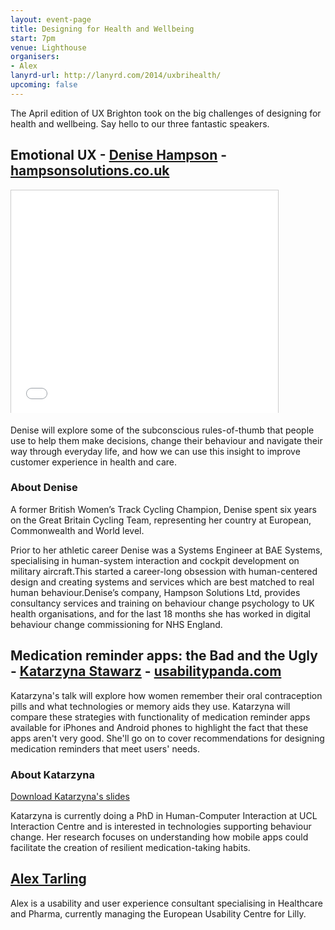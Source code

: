 ```yaml
---
layout: event-page
title: Designing for Health and Wellbeing
start: 7pm
venue: Lighthouse
organisers: 
- Alex
lanyrd-url: http://lanyrd.com/2014/uxbrihealth/
upcoming: false
---
```


The April edition of UX Brighton took on the big challenges of designing for health and wellbeing. Say hello to our three fantastic speakers.

## Emotional UX - [Denise Hampson](http://www.twitter.com/denisehampson) - [hampsonsolutions.co.uk](http://www.hampsonsolutions.co.uk)

<div class="embed-container vga"><iframe src="//www.slideshare.net/slideshow/embed_code/28413119" width="427" height="356" frameborder="0" marginwidth="0" marginheight="0" scrolling="no" style="border:1px solid #CCC; border-width:1px 1px 0; margin-bottom:5px; max-width: 100%;" allowfullscreen> </iframe></div>

Denise will explore some of the subconscious rules-of-thumb that people use to help them make decisions, change their behaviour and navigate their way through everyday life, and how we can use this insight to improve customer experience in health and care.

### About Denise 

A former British Women’s Track Cycling Champion, Denise spent six years on the Great Britain Cycling Team, representing her country at European, Commonwealth and World level.

Prior to her athletic career Denise was a Systems Engineer at BAE Systems, specialising in human-system interaction and cockpit development on military aircraft.This started a career-long obsession with human-centered design and creating systems and services which are best matched to real human behaviour.Denise’s company, Hampson Solutions Ltd, provides consultancy services and training on behaviour change psychology to UK health organisations, and for the last 18 months she has worked in digital behaviour change commissioning for NHS England.

## Medication reminder apps: the Bad and the Ugly - [Katarzyna Stawarz](http://twitter.com/falkowata) - [usabilitypanda.com](http://usabilitypanda.com/)

Katarzyna's talk will explore how women remember their oral contraception pills and what technologies or memory aids they use. Katarzyna will compare these strategies with functionality of medication reminder apps available for iPhones and Android phones to highlight the fact that these apps aren't very good. She'll go on to cover recommendations for designing medication reminders that meet users' needs.

### About Katarzyna

[Download Katarzyna's slides](/assets/Katarzyna-Stawarz.pdf)

Katarzyna is currently doing a PhD in Human-Computer Interaction at UCL Interaction Centre and is interested in technologies supporting behaviour change. Her research focuses on understanding how mobile apps could facilitate the creation of resilient medication-taking habits.

## [Alex Tarling](http://twitter.com/alextarling)

Alex is a usability and user experience consultant specialising in Healthcare and Pharma, currently managing the European Usability Centre for Lilly.


